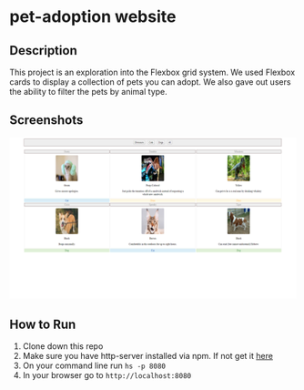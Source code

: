 # pet-adoption website

## Description

This project is an exploration into the Flexbox grid system.
We used Flexbox cards to display a collection of pets you can adopt.
We also gave out users the ability to filter the pets by animal type.

## Screenshots

![Main Screen](./Screenshots/Shot1.png)

## How to Run

1. Clone down this repo
1. Make sure you have http-server installed via npm. If not get it
   [here](https://www.npmjs.com/package/http-server)
1. On your command line run `hs -p 8080`
1. In your browser go to `http://localhost:8080`
